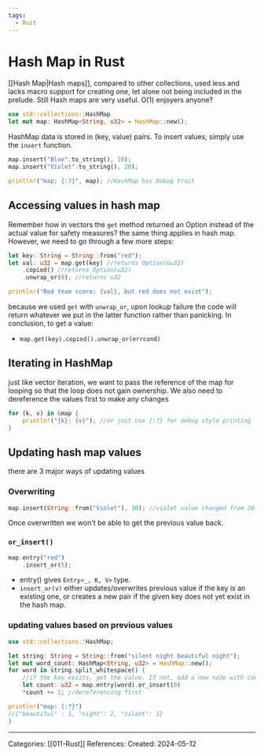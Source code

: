 ```yaml
---
tags:
  - Rust
---
```

# Hash Map in Rust
[[Hash Map|Hash maps]], compared to other collections, used less and lacks macro support for creating one, let alone not being included in the prelude. Still Hash maps are very useful. O(1) enjoyers anyone?
```rust
use std::collections::HashMap
let mut map: HashMap<String, u32> = HashMap::new();
```
HashMap data is stored in (key, value) pairs. 
To insert values, simply use the ```insert``` function.
```rust
map.insert("Blue".to_string(), 10);
map.insert("Violet".to_string(), 20);

println!("map: {:?}", map); //HashMap has Debug trait
```

## Accessing values in hash map
Remember how in vectors the ```get``` method returned an Option instead of the actual value for safety measures? the same thing applies in hash map. However, we need to go through a few more steps:
```rust
let key: String = String::from("red");
let val: u32 = map.get(key) //returns Option(&u32)
	.copied() //returns Option(u32)
	.unwrap_or(0); //returns u32

println!("Red team score: {val}, but red does not exist");
```
because we used ```get``` with ```unwrap_or```, upon lookup failure the code will return whatever we put in the latter function rather than panicking. In conclusion, to get a value:
- ```map.get(key).copied().unwrap_or(errcond)```

## Iterating in HashMap
just like vector iteration, we want to pass the reference of the map for looping so that the loop does not gain ownership. We also need to dereference the values first to make any changes
```rust
for (k, v) in &map {
	println!("{k}: {v}"); //or just use {:?} for debug style printing
}
```

## Updating hash map values
there are 3 major ways of updating values

### Overwriting

```rust
map.insert(String::from("Violet"), 30); //violet value changed from 20 to 30
```
Once overwritten we won't be able to get the previous value back.

### ```or_insert()```

```rust
map.entry("red")
	.insert_or(5);
```
- entry() gives ```Entry<_, K, V>``` type.
- ```insert_or(v)``` either updates/overwrites previous value if the key is an existing one, or creates a new pair if the given key does not yet exist in the hash map.

### updating values based on previous values

```rust
use std::collections::HashMap;

let string: String = String::from("silent night beautiful night");
let mut word_count: HashMap<String, u32> = HashMap::new();
for word in string.split_whitespace() {
	//if the key exists, get the value. If not, add a new node with count 0
	let count: u32 = map.entry(word).or_insert(0)
	*count += 1; //dereferencing first

println!("map: {:?}")
//{"beautiful" : 1, "night": 2, "silent": 1}
}
```


---
Categories: [[011-Rust]]
References:
Created: 2024-05-12